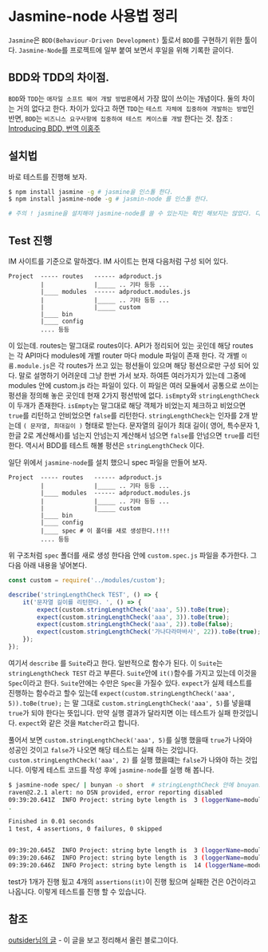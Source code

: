 # Jasmine-node 사용법 정리
`Jasmine`은 `BDD(Behaviour-Driven Development)` 툴로서 `BDD`를 구현하기 위한 툴이다. `Jasmine-Node`를 프로젝트에 일부 붙여 보면서 후일을 위해 기록한 글이다. 

## BDD와 TDD의 차이점.
`BDD`와 `TDD`는 `애자일 소프트 웨어 개발 방법론`에서 가장 많이 쓰이는 개념이다. 둘의 차이는 거의 없다고 한다.
차이가 있다고 하면 `TDD`는 `테스트 자체에 집중하여 개발하는 방법`인 반면, `BDD`는 `비즈니스 요구사항에 집중하여 테스트 케이스를 개발` 한다는 것.
참조 : [Introducing BDD, 번역 이홍주](http://eulipion.tistory.com/319)

## 설치법
바로 테스트를 진행해 보자.

``` bash
$ npm install jasmine -g # jasmine을 인스톨 한다. 
$ npm install jasmine-node -g # jasmin-node 를 인스톨 한다.

# 주의 ! jasmine을 설치해야 jasmine-node를 쓸 수 있는지는 확인 해보지는 않았다. 다만 jasmin을 지우고 jasmine-node를 돌려보니 동작하는 것으로 보아서 상관 없는 듯하다.
```

## Test 진행
IM 사이트를 기준으로 말하겠다.
IM 사이트는 현재 다음처럼 구성 되어 있다.
```
Project  ----- routes   ------ adproduct.js
         |              |_____ .. 기타 등등 ...
         |____ modules  ------ adproduct.modules.js
         |              |_____ .. 기타 등등 ...
         |              |_____ custom
         |____ bin
         |____ config
         .... 등등
```
이 있는데. routes는 말그대로 routes이다. API가 정리되어 있는 곳인데 해당 routes는 각 API마다 modules에 개별 router 마다 module 파일이 존재 한다. 각 개별 `이름.module.js`은 각 routes가 
쓰고 있는 펑션들이 있으며 해당 펑션으로만 구성 되어 있다. 말로 설명하기 어려운데 그냥 한번 가서 보자.
하여튼 여러가지가 있는데 그중에 modules 안에 custom.js 라는 파일이 있다. 이 파일은 여러 모듈에서 공통으로 쓰이는 펑션을 정의해 놓은 곳인데 현재 2가지 펑션밖에 없다.
`isEmpty`와 `stringLengthCheck` 이 두개가 존재한다.
`isEmpty`는 말그대로 해당 객체가 비었는지 체크하고 비었으면 `true`를 리턴하고 안비었으면 `false`를 리턴한다.
`stringLengthCheck`는 인자를 2개 받는데 `( 문자열, 최대길이 )` 형태로 받는다. 문자열의 길이가 최대 길이( 영어, 특수문자 1, 한글 2로 계산해서)를 넘는지 안넘는지 계산해서 넘으면 `false`를 안넘으면 `true`를 리턴한다. 
역시서 BDD를 테스트 해볼 펑션은 `stringLengthCheck` 이다.

일단 위에서 `jasmine-node`를 설치 했으니 spec 파일을 만들어 보자.

```
Project  ----- routes   ------ adproduct.js
         |              |_____ .. 기타 등등 ...
         |____ modules  ------ adproduct.modules.js
         |              |_____ .. 기타 등등 ...
         |              |_____ custom
         |____ bin
         |____ config
         |____ spec # 이 폴더를 새로 생성한다.!!!!
         .... 등등
```
위 구조처럼 `spec` 폴더를 새로 생성 한다음 안에 `custom.spec.js` 파일을 추가한다. 그다음 아래 내용을 넣어본다.

``` js
const custom = require('../modules/custom');

describe('stringLengthCheck TEST', () => {
    it('문자열 길이를 리턴한다. ', () => {
        expect(custom.stringLengthCheck('aaa', 5)).toBe(true);
        expect(custom.stringLengthCheck('aaa', 3)).toBe(true);
        expect(custom.stringLengthCheck('aaa', 2)).toBe(false);
        expect(custom.stringLengthCheck('가나다라마바사', 22)).toBe(true);
    });
});
```
여기서 `describe` 를 `Suite`라고 한다. 일반적으로 함수가 된다. 이 `Suite`는 `stringLengthCheck TEST` 라고 부른다. `Suite`안에 `it()`함수를 가지고 있는데 이것을 `Spec`이라고 한다. `Suite`안에는 수만은 `Spec`을 가질수 있다. `expect`가 실제 테스트를 진행하는 함수라고 할수 있는데 `expect(custom.stringLengthCheck('aaa', 5)).toBe(true);` 는 말 그대로 `custom.stringLengthCheck('aaa', 5)`를 넣을떄 `true`가 되야 한다는 뜻입니다. 만약 실행 결과가 달라지면 이는 테스트가 실패 한것입니다. `expect`와 같은 것을 `Matcher`라고 합니다.

풀어서 보면 `custom.stringLengthCheck('aaa', 5)`를 실행 했을때 `true`가 나와야 성공인 것이고 `false`가 나오면 해당 테스트는 실패 하는 것입니다. `custom.stringLengthCheck('aaa', 2)` 를 실행 했을떄는 `false`가 나와야 하는 것입니다.  이렇게 테스트 코드를 작성 후에 `jasmine-node`를 실행 해 봅니다.

``` bash
$ jasmine-node spec/ | bunyan -o short  # stringLengthCheck 안에 bnuyan으로 로그를 호출해서 해당 명령어 pipe로 실행.
raven@2.2.1 alert: no DSN provided, error reporting disabled
09:39:20.641Z  INFO Project: string byte length is  3 (loggerName=modules/custom.js)
.

Finished in 0.01 seconds
1 test, 4 assertions, 0 failures, 0 skipped


09:39:20.645Z  INFO Project: string byte length is  3 (loggerName=modules/custom.js)
09:39:20.646Z  INFO Project: string byte length is  3 (loggerName=modules/custom.js)
09:39:20.646Z  INFO Project: string byte length is  14 (loggerName=modules/custom.js)
```
test가 1개가 진행 됬고 4개의 `assertions(it)`이 진행 됬으며 실패한 건은 0건이라고 나옵니다.
이렇게 테스트를 진행 할 수 있습니다.

## 참조
[outsider님의 글](https://blog.outsider.ne.kr/673)  - 이 글을 보고 정리해서 올린 블로그이다.

